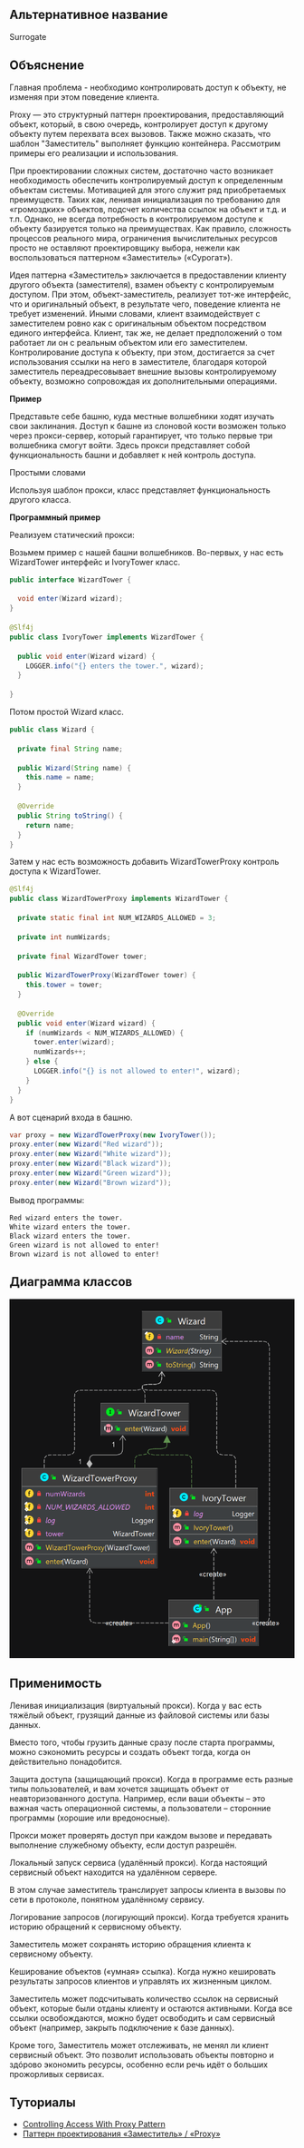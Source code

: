 
## Альтернативное название

Surrogate

## Объяснение
Главная проблема - необходимо контролировать доступ к объекту, не изменяя при этом поведение клиента.

Proxy — это структурный паттерн проектирования, предоставляющий объект, который, в свою очередь, контролирует 
доступ к другому объекту путем перехвата всех вызовов. Также можно сказать, что шаблон "Заместитель" выполняет функцию 
контейнера. Рассмотрим примеры его реализации и использования.

При проектировании сложных систем, достаточно часто возникает необходимость обеспечить контролируемый доступ к 
определенным объектам системы. Мотивацией для этого служит ряд приобретаемых преимуществ. Таких как, ленивая 
инициализация по требованию для «громоздких» объектов, подсчет количества ссылок на объект и т.д. и т.п. 
Однако, не всегда потребность в контролируемом доступе к объекту базируется только на преимуществах. 
Как правило, сложность процессов реального мира, ограничения вычислительных ресурсов просто не оставляют
проектировщику выбора, нежели как воспользоваться паттерном «Заместитель» («Сурогат»).

Идея паттерна «Заместитель» заключается в предоставлении клиенту другого объекта (заместителя), 
взамен объекту с контролируемым доступом. При этом, объект-заместитель, реализует тот-же интерфейс, 
что и оригинальный объект, в результате чего, поведение клиента не требует изменений. 
Иными словами, клиент взаимодействует с заместителем ровно как с оригинальным объектом посредством единого интерфейса. 
Клиент, так же, не делает предположений о том работает ли он с реальным объектом или его заместителем. 
Контролирование доступа к объекту, при этом, достигается за счет использования ссылки на него в заместителе, 
благодаря которой заместитель переадресовывает внешние вызовы контролируемому объекту, возможно сопровождая их 
дополнительными операциями.

**Пример**

Представьте себе башню, куда местные волшебники ходят изучать свои заклинания. 
Доступ к башне из слоновой кости возможен только через прокси-сервер, который гарантирует, что только первые три 
волшебника смогут войти. Здесь прокси представляет собой функциональность башни и добавляет к ней контроль доступа.

Простыми словами

Используя шаблон прокси, класс представляет функциональность другого класса.

**Программный пример**

Реализуем статический прокси:

Возьмем пример с нашей башни волшебников.
Во-первых, у нас есть WizardTower интерфейс и IvoryTower класс.

```java
public interface WizardTower {

  void enter(Wizard wizard);
}

@Slf4j
public class IvoryTower implements WizardTower {

  public void enter(Wizard wizard) {
    LOGGER.info("{} enters the tower.", wizard);
  }

}
```
Потом простой Wizard класс.

```java
public class Wizard {

  private final String name;

  public Wizard(String name) {
    this.name = name;
  }

  @Override
  public String toString() {
    return name;
  }
}
```

Затем у нас есть возможность добавить WizardTowerProxy контроль доступа к WizardTower.

```java
@Slf4j
public class WizardTowerProxy implements WizardTower {

  private static final int NUM_WIZARDS_ALLOWED = 3;

  private int numWizards;

  private final WizardTower tower;

  public WizardTowerProxy(WizardTower tower) {
    this.tower = tower;
  }

  @Override
  public void enter(Wizard wizard) {
    if (numWizards < NUM_WIZARDS_ALLOWED) {
      tower.enter(wizard);
      numWizards++;
    } else {
      LOGGER.info("{} is not allowed to enter!", wizard);
    }
  }
}
```

А вот сценарий входа в башню.

```java
var proxy = new WizardTowerProxy(new IvoryTower());
proxy.enter(new Wizard("Red wizard"));
proxy.enter(new Wizard("White wizard"));
proxy.enter(new Wizard("Black wizard"));
proxy.enter(new Wizard("Green wizard"));
proxy.enter(new Wizard("Brown wizard"));
```

Вывод программы:
```
Red wizard enters the tower.
White wizard enters the tower.
Black wizard enters the tower.
Green wizard is not allowed to enter!
Brown wizard is not allowed to enter!
```

## Диаграмма классов

![alt text](../../resources/proxy/proxy.png)

## Применимость

Ленивая инициализация (виртуальный прокси). Когда у вас есть тяжёлый объект, грузящий данные из файловой системы или базы данных.

Вместо того, чтобы грузить данные сразу после старта программы, можно сэкономить ресурсы и создать объект тогда, когда он действительно понадобится.

Защита доступа (защищающий прокси). Когда в программе есть разные типы пользователей, и вам хочется защищать объект от неавторизованного доступа. Например, если ваши объекты – это важная часть операционной системы, а пользователи – сторонние программы (хорошие или вредоносные).

Прокси может проверять доступ при каждом вызове и передавать выполнение служебному объекту, если доступ разрешён.

Локальный запуск сервиса (удалённый прокси). Когда настоящий сервисный объект находится на удалённом сервере.

В этом случае заместитель транслирует запросы клиента в вызовы по сети в протоколе, понятном удалённому сервису.

Логирование запросов (логирующий прокси). Когда требуется хранить историю обращений к сервисному объекту.

Заместитель может сохранять историю обращения клиента к сервисному объекту.

Кеширование объектов («умная» ссылка). Когда нужно кешировать результаты запросов клиентов и управлять их жизненным циклом.

Заместитель может подсчитывать количество ссылок на сервисный объект, которые были отданы клиенту и остаются активными. Когда все ссылки освобождаются, можно будет освободить и сам сервисный объект (например, закрыть подключение к базе данных).

Кроме того, Заместитель может отслеживать, не менял ли клиент сервисный объект. Это позволит использовать объекты повторно и здóрово экономить ресурсы, особенно если речь идёт о больших прожорливых сервисах.
## Туториалы

* [Controlling Access With Proxy Pattern](http://java-design-patterns.com/blog/controlling-access-with-proxy-pattern/)
* [Паттерн проектирования «Заместитель» / «Proxy»](https://habr.com/ru/articles/88722/)